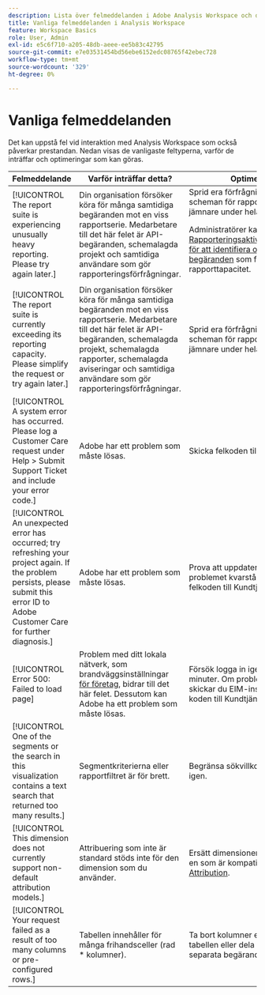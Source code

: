 ```yaml
---
description: Lista över felmeddelanden i Adobe Analysis Workspace och dess tillhörande komponenter
title: Vanliga felmeddelanden i Analysis Workspace
feature: Workspace Basics
role: User, Admin
exl-id: e5c6f710-a205-48db-aeee-ee5b83c42795
source-git-commit: e7e03531454bd56ebe6152edc08765f42ebec728
workflow-type: tm+mt
source-wordcount: '329'
ht-degree: 0%

---
```


# Vanliga felmeddelanden

Det kan uppstå fel vid interaktion med Analysis Workspace som också påverkar prestandan. Nedan visas de vanligaste feltyperna, varför de inträffar och optimeringar som kan göras.

| Felmeddelande | Varför inträffar detta? | Optimering |
| --- | --- | --- |
| [!UICONTROL The report suite is experiencing unusually heavy reporting. Please try again later.] | Din organisation försöker köra för många samtidiga begäranden mot en viss rapportserie. Medarbetare till det här felet är API-begäranden, schemalagda projekt och samtidiga användare som gör rapporteringsförfrågningar. | Sprid era förfrågningar och scheman för rapportsviten jämnare under hela dagen. <p>Administratörer kan använda [Rapporteringsaktivitetshanteraren för att identifiera och avbryta begäranden](/help/admin/admin/reporting-activity-manager/reporting-activity-overview.md) som förbrukar rapporttapacitet. |
| [!UICONTROL The report suite is currently exceeding its reporting capacity. Please simplify the request or try again later.] | Din organisation försöker köra för många samtidiga begäranden mot en viss rapportserie. Medarbetare till det här felet är API-begäranden, schemalagda projekt, schemalagda rapporter, schemalagda aviseringar och samtidiga användare som gör rapporteringsförfrågningar. | Sprid era förfrågningar och scheman för rapportsviten jämnare under hela dagen. |
| [!UICONTROL A system error has occurred. Please log a Customer Care request under Help > Submit Support Ticket and include your error code.] | Adobe har ett problem som måste lösas. | Skicka felkoden till kundtjänst. |
| [!UICONTROL An unexpected error has occurred; try refreshing your project again. If the problem persists, please submit this error ID to Adobe Customer Care for further diagnosis.] | Adobe har ett problem som måste lösas. | Prova att uppdatera projektet. Om problemet kvarstår skickar du felkoden till Kundtjänst. |
| [!UICONTROL Error 500: Failed to load page] | Problem med ditt lokala nätverk, som brandväggsinställningar [för företag](https://experienceleague.adobe.com/docs/analytics/technotes/ip-addresses.html), bidrar till det här felet. Dessutom kan Adobe ha ett problem som måste lösas. | Försök logga in igen efter flera minuter. Om problemet kvarstår skickar du EIM-instans-ID-koden till Kundtjänst. |
| [!UICONTROL One of the segments or the search in this visualization contains a text search that returned too many results.] | Segmentkriterierna eller rapportfiltret är för brett. | Begränsa sökvillkoren och försök igen. |
| [!UICONTROL This dimension does not currently support non-default attribution models.] | Attribuering som inte är standard stöds inte för den dimension som du använder. | Ersätt dimensionen i tabellen med en som är kompatibel med [Attribution](/help/analyze/analysis-workspace/attribution/overview.md). |
| [!UICONTROL Your request failed as a result of too many columns or pre-configured rows.] | Tabellen innehåller för många frihandsceller (rad * kolumner). | Ta bort kolumner eller rader i tabellen eller dela upp tabellen i separata begäranden. |
